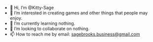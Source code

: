 - 👋 Hi, I’m @Kitty-Sage
- 👀 I’m interested in creating games and other things that people may enjoy.
- 🌱 I’m currently learning nothing.
- 💞️ I’m looking to collaborate on nothing.
- 📫 How to reach me by email: sagebrooks.business@gmail.com

<!---
Kitty-Sage/Kitty-Sage is a ✨ special ✨ repository because its `README.md` (this file) appears on your GitHub profile.
You can click the Preview link to take a look at your changes.
--->
